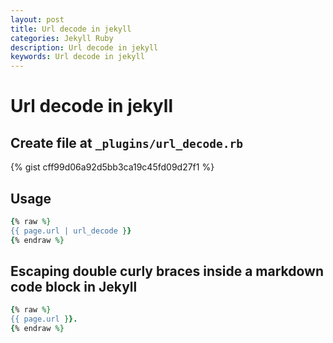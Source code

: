 ```yaml
---
layout: post
title: Url decode in jekyll
categories: Jekyll Ruby
description: Url decode in jekyll
keywords: Url decode in jekyll
---
```


# Url decode in jekyll

## Create file at `_plugins/url_decode.rb`

{% gist cff99d06a92d5bb3ca19c45fd09d27f1 %}

## Usage

``` ruby
{% raw %}
{{ page.url | url_decode }}
{% endraw %}
```

## Escaping double curly braces inside a markdown code block in Jekyll

``` ruby
{% raw %}
{{ page.url }}.
{% endraw %}
```